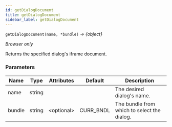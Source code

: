 ```yaml
---
id: getDialogDocument
title: getDialogDocument
sidebar_label: getDialogDocument
---
```


`getDialogDocument(name, *bundle)` _→ \{object\}_

*Browser only*

Returns the specified dialog's iframe document.

### Parameters

| Name   | Type   | Attributes    | Default   | Description                                 |
| ------ | ------ | ------------- | --------- | ------------------------------------------- |
| name   | string |               |           | The desired dialog's name.                  |
| bundle | string | &lt;optional> | CURR_BNDL | The bundle from which to select the dialog. |

